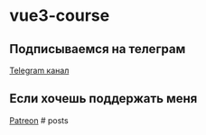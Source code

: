 # vue3-course

## Подписываемся на телеграм 

[Telegram канал](https://t.me/ulbi_tv)


## Если хочешь поддержать меня 
[Patreon](https://www.patreon.com/ulbitv)
#   p o s t s  
 